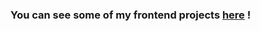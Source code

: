 <h3>You can see some of my frontend projects <a target="_blank" href="https://www.frontendmentor.io/profile/lastpeek">here</a> !</h3>
